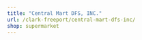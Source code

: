 ```yaml
---
title: "Central Mart DFS, INC."
url: /clark-freeport/central-mart-dfs-inc/
shop: supermarket
---
```

